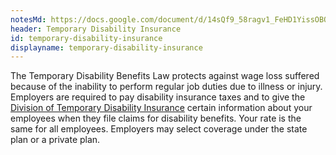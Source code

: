 ```yaml
---
notesMd: https://docs.google.com/document/d/14sQf9_58ragv1_FeHD1YissOBO0aCjqvk6jXAylIY0k/edit#heading=h.saie4b6u1vby
header: Temporary Disability Insurance
id: temporary-disability-insurance
displayname: temporary-disability-insurance
---
```


The Temporary Disability Benefits Law protects against wage loss suffered because of the inability to perform regular job duties due to illness or injury. Employers are required to pay disability insurance taxes and to give the [Division of Temporary Disability Insurance](https://www.myleavebenefits.nj.gov/labor/myleavebenefits/worker/tdi/index.shtml#PrivatePlan) certain information about your employees when they file claims for disability benefits. Your rate is the same for all employees. Employers may select coverage under the state plan or a private plan.

